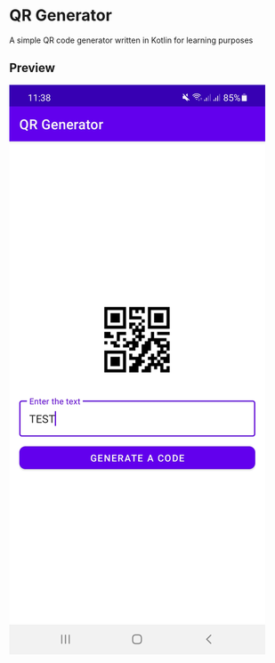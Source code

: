 # QR Generator
A simple QR code generator written in Kotlin for learning purposes

## Preview

![alt text](https://github.com/lazy-pr0grammer/QR-Generator/blob/main/screenshots/Screenshot_20220426-233852_QR%20Generator.jpg)
